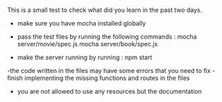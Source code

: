 This is a small test to check what did you learn in the past two days.
 
- make sure you have mocha installed globally
- pass the test files by running the following commands :
 mocha server/movie/spec.js 
 mocha server/book/spec.js 

- make the server running by running :
 npm start

 -the code written in the files may have some errors that you need to fix
 -finish implementing the missing functions and routes in the files

- you are not allowed to use any resources but the documentation
